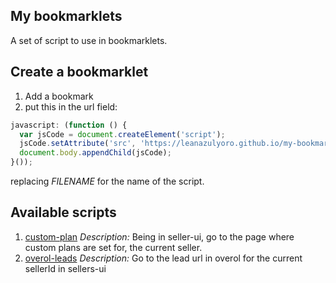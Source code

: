 ## My bookmarklets
A set of script to use in bookmarklets.

## Create a bookmarklet

1. Add a bookmark
2. put this in the url field:
```javascript
javascript: (function () {
  var jsCode = document.createElement('script');
  jsCode.setAttribute('src', 'https://leanazulyoro.github.io/my-bookmarklets/FILENAME.js');
  document.body.appendChild(jsCode);
}());
```
replacing _FILENAME_ for the name of the script.

## Available scripts
1. [custom-plan](https://leanazulyoro.github.io/bookmarklets/custom-plan.js)
_Description:_ Being in seller-ui, go to the page where custom plans are set for, the current seller.
2. [overol-leads](https://leanazulyoro.github.io/bookmarklets/overol-plan.js)
_Description:_ Go to the lead url in overol for the current sellerId in sellers-ui
